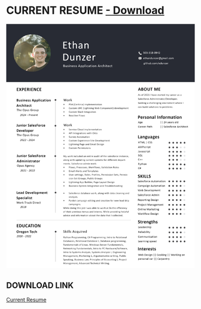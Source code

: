 # CURRENT RESUME <a href="https://github.com/edunzer/CURRENT_RESUME/raw/main/Resume%203.5.0.pdf"> - Download</a>
<a href="https://github.com/edunzer/CURRENT_RESUME/blob/main/Resume%203.5.0.pdf"><img src="https://github.com/edunzer/CURRENT_RESUME/blob/main/Resume%203.5.0.jpg" width="950"></a>
## DOWNLOAD LINK
<a href="https://github.com/edunzer/CURRENT_RESUME/raw/main/Resume%203.5.0.pdf">Current Resume</a>

